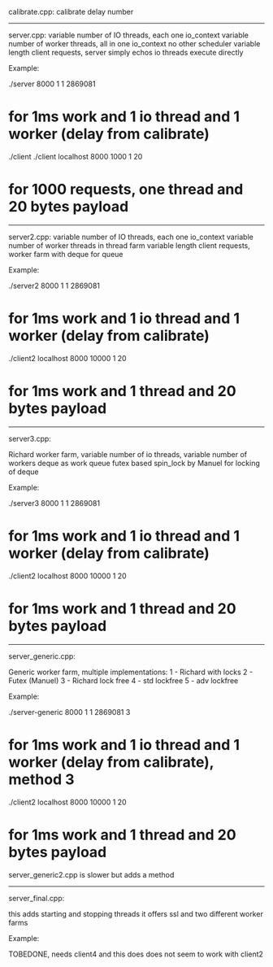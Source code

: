 calibrate.cpp:
  calibrate delay number

---------------------------------------------------------------

server.cpp:
  variable number of IO threads, each one io_context
  variable number of worker threads, all in one io_context
  no other scheduler
  variable length client requests, server simply echos
  io threads execute directly

Example:

  ./server 8000 1 1 2869081
  # for 1ms work and 1 io thread and 1 worker (delay from calibrate)
  ./client ./client localhost 8000 1000 1 20
  # for 1000 requests, one thread and 20 bytes payload

---------------------------------------------------------------

server2.cpp:
  variable number of IO threads, each one io_context
  variable number of worker threads in thread farm
  variable length client requests, 
  worker farm with deque for queue

Example:

  ./server2 8000 1 1 2869081
  # for 1ms work and 1 io thread and 1 worker (delay from calibrate)
  ./client2 localhost 8000 10000 1 20
  # for 1ms work and 1 thread and 20 bytes payload

---------------------------------------------------------------

server3.cpp:

  Richard worker farm, variable number of io threads, variable number of workers
  deque as work queue
  futex based spin_lock by Manuel for locking of deque
  
Example:

  ./server3 8000 1 1 2869081
  # for 1ms work and 1 io thread and 1 worker (delay from calibrate)
  ./client2 localhost 8000 10000 1 20
  # for 1ms work and 1 thread and 20 bytes payload

---------------------------------------------------------------

server_generic.cpp:

  Generic worker farm, multiple implementations:
    1 - Richard with locks
    2 - Futex (Manuel)
    3 - Richard lock free
    4 - std lockfree
    5 - adv lockfree
  
Example:

  ./server-generic 8000 1 1 2869081 3
  # for 1ms work and 1 io thread and 1 worker (delay from calibrate), method 3
  ./client2 localhost 8000 10000 1 20
  # for 1ms work and 1 thread and 20 bytes payload

server_generic2.cpp is slower but adds a method

---------------------------------------------------------------

server_final.cpp:

  this adds starting and stopping threads
  it offers ssl and two different worker farms

Example:

  TOBEDONE, needs client4 and this does
  does not seem to work with client2


